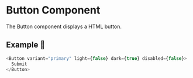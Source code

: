 # Button Component

The Button component displays a HTML button.

## Example 🚀

```javascript
<Button variant="primary" light={false} dark={true} disabled={false}>
  Submit
</Button>
```

